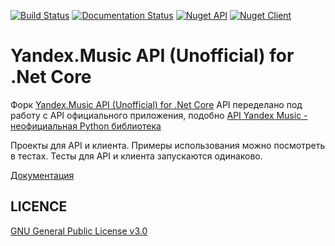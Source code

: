 [![Build Status](https://travis-ci.com/K1llMan/Yandex.Music.Api.svg?branch=master)](https://travis-ci.com/K1llMan/Yandex.Music.Api)
[![Documentation Status](https://readthedocs.org/projects/yandexmusicapicsharp/badge/?version=latest)](https://yandexmusicapicsharp.readthedocs.io/ru/latest/?badge=latest)
[![Nuget API](https://www.nuget.org/packages/KM.Yandex.Music.Api/)](https://img.shields.io/nuget/dt/KM.Yandex.Music.Api)
[![Nuget Client](https://www.nuget.org/packages/KM.Yandex.Music.Client/)](https://img.shields.io/nuget/dt/KM.Yandex.Music.Client)

 
 Yandex.Music API (Unofficial) for .Net Core
====

Форк [Yandex.Music API (Unofficial) for .Net Core](https://github.com/Winster332/Yandex.Music.Api)
API переделано под работу с API официального приложения, подобно [API Yandex Music - неофициальная Python библиотека](https://github.com/MarshalX/yandex-music-api) 

Проекты для API и клиента. Примеры использования можно посмотреть в тестах. Тесты для API и клиента запускаются одинаково.

[Документация](https://yandexmusicapicsharp.readthedocs.io/ru/latest/index.html)

LICENCE
-------
[GNU General Public License v3.0](https://github.com/Winster332/Yandex.Music.Api/blob/master/LICENSE)
